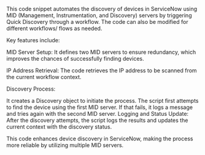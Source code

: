 This code snippet automates the discovery of devices in ServiceNow using MID (Management, Instrumentation, and Discovery) servers by triggering Quick Discovery through a workflow. The code can also be modified for different workflows/ flows as needed.

Key features include:

MID Server Setup: It defines two MID servers to ensure redundancy, which improves the chances of successfully finding devices.

IP Address Retrieval: The code retrieves the IP address to be scanned from the current workflow context.

Discovery Process:

It creates a Discovery object to initiate the process. The script first attempts to find the device using the first MID server. If that fails, it logs a message and tries again with the second MID server. Logging and Status Update: After the discovery attempts, the script logs the results and updates the current context with the discovery status.

This code enhances device discovery in ServiceNow, making the process more reliable by utilizing multiple MID servers.
